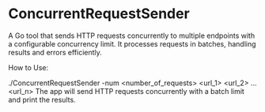 # ConcurrentRequestSender

A Go tool that sends HTTP requests concurrently to multiple endpoints with a configurable concurrency limit. It processes requests in batches, handling results and errors efficiently.

How to Use:

./ConcurrentRequestSender -num <number_of_requests> <url_1> <url_2> ... <url_n>
The app will send HTTP requests concurrently with a batch limit and print the results.
